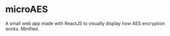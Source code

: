 # microAES
A small web app made with ReactJS to visually display how AES encryption works. Minified.
